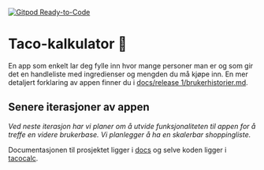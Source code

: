 [![Gitpod Ready-to-Code](https://img.shields.io/badge/Gitpod-Ready--to--Code-blue?logo=gitpod)](https://gitpod.stud.ntnu.no/#https://gitlab.stud.idi.ntnu.no/it1901/groups-2022/gr2202/gr2202)

# Taco-kalkulator 🌮
En app som enkelt lar deg fylle inn hvor mange personer man er og som gir det en handleliste med ingredienser og mengden du må kjøpe inn. En mer detaljert forklaring av appen finner du i [docs/release 1/brukerhistorier.md](docs/release%201/brukerhistorier.md).

## Senere iterasjoner av appen
*Ved neste iterasjon har vi planer om å utvide funksjonaliteten til appen for å treffe en videre brukerbase. Vi planlegger å ha en skalerbar shoppingliste.*

Documentasjonen til prosjektet ligger i [docs](/docs) og selve koden ligger i [tacocalc](/tacocalc/). 

